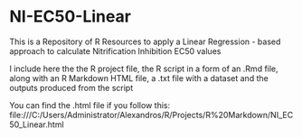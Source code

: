 # NI-EC50-Linear
This is a Repository of R Resources to apply a Linear Regression - based approach to calculate Nitrification Inhibition EC50 values 

I include here the the R project file, the R script in a form of an .Rmd file, along with an R Markdown HTML file, a .txt file with a dataset and the outputs produced from the script 

You can find the .html file if you follow this:
file:///C:/Users/Administrator/Alexandros/R/Projects/R%20Markdown/NI_EC50_Linear.html

